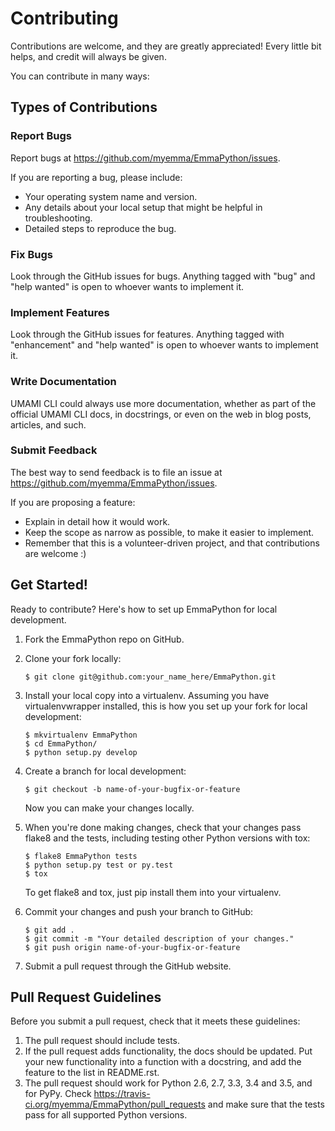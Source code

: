 Contributing
============

Contributions are welcome, and they are greatly appreciated! Every
little bit helps, and credit will always be given.

You can contribute in many ways:

Types of Contributions
----------------------

### Report Bugs

Report bugs at <https://github.com/myemma/EmmaPython/issues>.

If you are reporting a bug, please include:

-   Your operating system name and version.
-   Any details about your local setup that might be helpful in
    troubleshooting.
-   Detailed steps to reproduce the bug.

### Fix Bugs

Look through the GitHub issues for bugs. Anything tagged with \"bug\"
and \"help wanted\" is open to whoever wants to implement it.

### Implement Features

Look through the GitHub issues for features. Anything tagged with
\"enhancement\" and \"help wanted\" is open to whoever wants to
implement it.

### Write Documentation

UMAMI CLI could always use more documentation, whether as part of the
official UMAMI CLI docs, in docstrings, or even on the web in blog
posts, articles, and such.

### Submit Feedback

The best way to send feedback is to file an issue at
<https://github.com/myemma/EmmaPython/issues>.

If you are proposing a feature:

-   Explain in detail how it would work.
-   Keep the scope as narrow as possible, to make it easier to
    implement.
-   Remember that this is a volunteer-driven project, and that
    contributions are welcome :)

Get Started!
------------

Ready to contribute? Here\'s how to set up EmmaPython for local
development.

1.  Fork the EmmaPython repo on GitHub.
2.  Clone your fork locally:

        $ git clone git@github.com:your_name_here/EmmaPython.git

3.  Install your local copy into a virtualenv. Assuming you have
    virtualenvwrapper installed, this is how you set up your fork for
    local development:

        $ mkvirtualenv EmmaPython
        $ cd EmmaPython/
        $ python setup.py develop

4.  Create a branch for local development:

        $ git checkout -b name-of-your-bugfix-or-feature

    Now you can make your changes locally.

5.  When you\'re done making changes, check that your changes pass
    flake8 and the tests, including testing other Python versions with
    tox:

        $ flake8 EmmaPython tests
        $ python setup.py test or py.test
        $ tox

    To get flake8 and tox, just pip install them into your virtualenv.

6.  Commit your changes and push your branch to GitHub:

        $ git add .
        $ git commit -m "Your detailed description of your changes."
        $ git push origin name-of-your-bugfix-or-feature

7.  Submit a pull request through the GitHub website.

Pull Request Guidelines
-----------------------

Before you submit a pull request, check that it meets these guidelines:

1.  The pull request should include tests.
2.  If the pull request adds functionality, the docs should be updated.
    Put your new functionality into a function with a docstring, and add
    the feature to the list in README.rst.
3.  The pull request should work for Python 2.6, 2.7, 3.3, 3.4 and 3.5,
    and for PyPy. Check
    <https://travis-ci.org/myemma/EmmaPython/pull_requests> and make
    sure that the tests pass for all supported Python versions.
